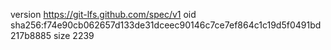 version https://git-lfs.github.com/spec/v1
oid sha256:f74e90cb062657d133de31dceec90146c7ce7ef864c1c19d5f0491bd217b8885
size 2239
